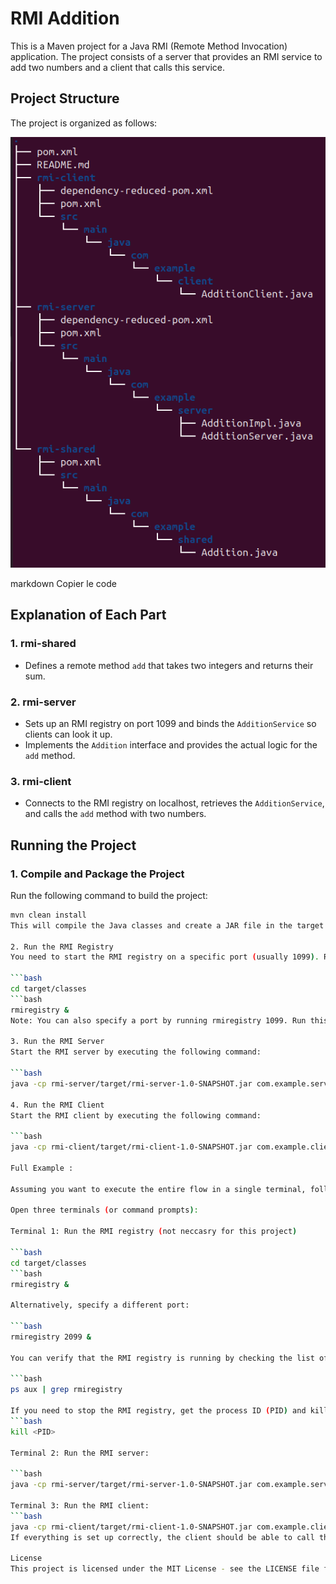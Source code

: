 # RMI Addition

This is a Maven project for a Java RMI (Remote Method Invocation) application. The project consists of a server that provides an RMI service to add two numbers and a client that calls this service.

## Project Structure

The project is organized as follows:

![My Image](images/structure.png)

markdown
Copier le code

## Explanation of Each Part

### 1. rmi-shared
- Defines a remote method `add` that takes two integers and returns their sum.

### 2. rmi-server
- Sets up an RMI registry on port 1099 and binds the `AdditionService` so clients can look it up.
- Implements the `Addition` interface and provides the actual logic for the `add` method.

### 3. rmi-client
- Connects to the RMI registry on localhost, retrieves the `AdditionService`, and calls the `add` method with two numbers.

## Running the Project

### 1. Compile and Package the Project
Run the following command to build the project:

```bash
mvn clean install
This will compile the Java classes and create a JAR file in the target directory.

2. Run the RMI Registry
You need to start the RMI registry on a specific port (usually 1099). Run the following command from the project root:

```bash
cd target/classes
```bash
rmiregistry &
Note: You can also specify a port by running rmiregistry 1099. Run this command in a separate terminal or keep it open in the background.

3. Run the RMI Server
Start the RMI server by executing the following command:

```bash
java -cp rmi-server/target/rmi-server-1.0-SNAPSHOT.jar com.example.server.AdditionServer

4. Run the RMI Client
Start the RMI client by executing the following command:

```bash
java -cp rmi-client/target/rmi-client-1.0-SNAPSHOT.jar com.example.client.AdditionClient

Full Example :

Assuming you want to execute the entire flow in a single terminal, follow these steps:

Open three terminals (or command prompts):

Terminal 1: Run the RMI registry (not neccasry for this project)

```bash
cd target/classes
```bash
rmiregistry &

Alternatively, specify a different port:

```bash
rmiregistry 2099 &

You can verify that the RMI registry is running by checking the list of processes:

```bash
ps aux | grep rmiregistry

If you need to stop the RMI registry, get the process ID (PID) and kill it:
```bash
kill <PID>

Terminal 2: Run the RMI server:

```bash
java -cp rmi-server/target/rmi-server-1.0-SNAPSHOT.jar com.example.server.AdditionServer

Terminal 3: Run the RMI client:
```bash
java -cp rmi-client/target/rmi-client-1.0-SNAPSHOT.jar com.example.client.AdditionClient
If everything is set up correctly, the client should be able to call the Addition service on the server and display the sum of the numbers as defined in your AdditionClient.

License
This project is licensed under the MIT License - see the LICENSE file for details.